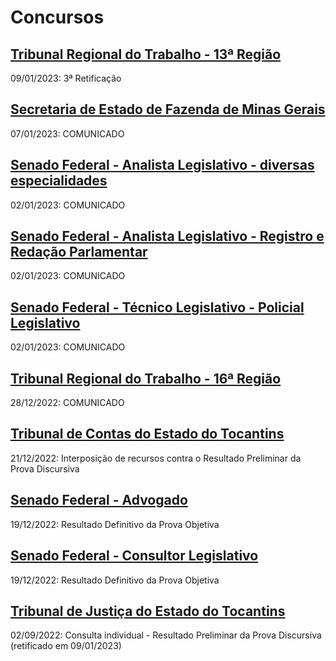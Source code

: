 # Concursos

## [Tribunal Regional do Trabalho - 13ª Região](./trt13/)
09/01/2023: 3ª Retificação

## [Secretaria de Estado de Fazenda de Minas Gerais](./sefmg22/)
07/01/2023: COMUNICADO

## [Senado Federal - Analista Legislativo - diversas especialidades](./senado22-1/)
02/01/2023: COMUNICADO

## [Senado Federal - Analista Legislativo - Registro e Redação Parlamentar](./senado22-2/)
02/01/2023: COMUNICADO

## [Senado Federal - Técnico Legislativo - Policial Legislativo](./senado22-5/)
02/01/2023: COMUNICADO

## [Tribunal Regional do Trabalho - 16ª Região](./trt16/)
28/12/2022: COMUNICADO

## [Tribunal de Contas do Estado do Tocantins](./tceto22/)
21/12/2022: Interposição de recursos contra o Resultado Preliminar da Prova Discursiva

## [Senado Federal - Advogado](./senado22-3/)
19/12/2022: Resultado Definitivo da Prova Objetiva

## [Senado Federal - Consultor Legislativo](./senado22-4/)
19/12/2022: Resultado Definitivo da Prova Objetiva

## [Tribunal de Justiça do Estado do Tocantins](./tjto22/)
02/09/2022: Consulta individual - Resultado Preliminar da Prova Discursiva (retificado em 09/01/2023)

